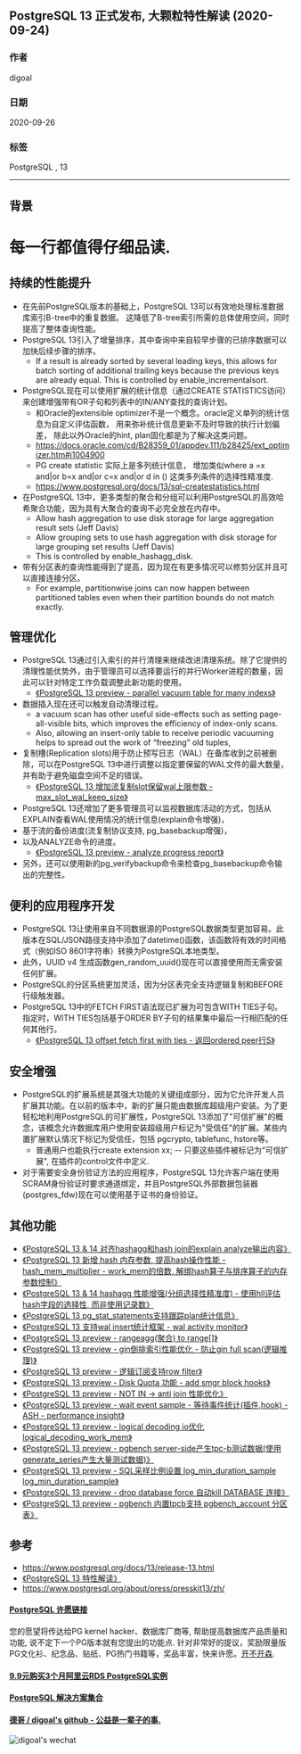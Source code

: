 ## PostgreSQL 13 正式发布, 大颗粒特性解读 (2020-09-24)    
    
### 作者    
digoal    
    
### 日期    
2020-09-26    
    
### 标签    
PostgreSQL , 13     
    
----    
    
## 背景    
# 每一行都值得仔细品读.      
## 持续的性能提升    
- 在先前PostgreSQL版本的基础上，PostgreSQL 13可以有效地处理标准数据库索引B-tree中的重复数据。 这降低了B-tree索引所需的总体使用空间，同时提高了整体查询性能。    
- PostgreSQL 13引入了增量排序，其中查询中来自较早步骤的已排序数据可以加快后续步骤的排序。    
    - If a result is already sorted by several leading keys, this allows for batch sorting of additional trailing keys because the previous keys are already equal. This is controlled by enable_incrementalsort.     
- PostgreSQL现在可以使用扩展的统计信息（通过CREATE STATISTICS访问）来创建增强带有OR子句和列表中的IN/ANY查找的查询计划。    
    - 和Oracle的extensible optimizer不是一个概念。oracle定义单列的统计信息为自定义评估函数， 用来弥补统计信息更新不及时导致的执行计划偏差， 除此以外Oracle的hint, plan固化都是为了解决这类问题。   
    - https://docs.oracle.com/cd/B28359_01/appdev.111/b28425/ext_optimizer.htm#i1004900
    - PG create statistic 实际上是多列统计信息， 增加类似where a =x and|or b=x and|or c=x and|or d in () 这类多列条件的选择性精准度.  
    - https://www.postgresql.org/docs/13/sql-createstatistics.html
- 在PostgreSQL 13中，更多类型的聚合和分组可以利用PostgreSQL的高效哈希聚合功能，因为具有大聚合的查询不必完全放在内存中。    
    - Allow hash aggregation to use disk storage for large aggregation result sets (Jeff Davis)      
    - Allow grouping sets to use hash aggregation with disk storage for large grouping set results (Jeff Davis)    
    - This is controlled by enable_hashagg_disk.      
- 带有分区表的查询性能得到了提高，因为现在有更多情况可以修剪分区并且可以直接连接分区。    
    - For example, partitionwise joins can now happen between partitioned tables even when their partition bounds do not match exactly.      
    
## 管理优化    
- PostgreSQL 13通过引入索引的并行清理来继续改进清理系统。除了它提供的清理性能优势外，由于管理员可以选择要运行的并行Worker进程的数量，因此可以针对特定工作负载调整此新功能的使用。    
    - [《PostgreSQL 13 preview - parallel vacuum table for many indexs》](../202002/20200206_03.md)      
- 数据插入现在还可以触发自动清理过程。    
    - a vacuum scan has other useful side-effects such as setting page-all-visible bits, which improves the efficiency of index-only scans.     
    - Also, allowing an insert-only table to receive periodic vacuuming helps to spread out the work of “freezing” old tuples,    
- 复制槽(Replication slots)用于防止预写日志（WAL）在备库收到之前被删除，可以在PostgreSQL 13中进行调整以指定要保留的WAL文件的最大数量，并有助于避免磁盘空间不足的错误。    
    - [《PostgreSQL 13 增加流复制slot保留wal上限参数 - max_slot_wal_keep_size》](../202007/20200720_03.md)      
- PostgreSQL 13还增加了更多管理员可以监视数据库活动的方式，包括从EXPLAIN查看WAL使用情况的统计信息(explain命令增强)，    
- 基于流的备份进度(流复制协议支持, pg_basebackup增强)，    
- 以及ANALYZE命令的进度。     
    - [《PostgreSQL 13 preview - analyze progress report》](../202001/20200101_02.md)      
- 另外，还可以使用新的pg_verifybackup命令来检查pg_basebackup命令输出的完整性。    
    
## 便利的应用程序开发    
- PostgreSQL 13让使用来自不同数据源的PostgreSQL数据类型更加容易。此版本在SQL/JSON路径支持中添加了datetime()函数，该函数将有效的时间格式（例如ISO 8601字符串）转换为PostgreSQL本地类型。     
- 此外，UUID v4 生成函数gen_random_uuid()现在可以直接使用而无需安装任何扩展。    
- PostgreSQL的分区系统更加灵活，因为分区表完全支持逻辑复制和BEFORE行级触发器。    
- PostgreSQL 13中的FETCH FIRST语法现已扩展为可包含WITH TIES子句。 指定时，WITH TIES包括基于ORDER BY子句的结果集中最后一行相匹配的任何其他行。    
    - [《PostgreSQL 13 offset fetch first with ties - 返回ordered peer行S》](../202005/20200528_01.md)      
    
## 安全增强    
- PostgreSQL的扩展系统是其强大功能的关键组成部分，因为它允许开发人员扩展其功能。在以前的版本中，新的扩展只能由数据库超级用户安装。为了更轻松地利用PostgreSQL的可扩展性，PostgreSQL 13添加了"可信扩展"的概念，该概念允许数据库用户使用安装超级用户标记为"受信任"的扩展。某些内置扩展默认情况下标记为受信任，包括 pgcrypto, tablefunc, hstore等。    
    - 普通用户也能执行create extension xx; -- 只要这些插件被标记为“可信扩展", 在插件的control文件中定义.      
- 对于需要安全身份验证方法的应用程序，PostgreSQL 13允许客户端在使用SCRAM身份验证时要求通道绑定，并且PostgreSQL外部数据包装器(postgres_fdw)现在可以使用基于证书的身份验证。    
    
    
## 其他功能    
- [《PostgreSQL 13 & 14 对齐hashagg和hash join的explain analyze输出内容》](../202008/20200803_10.md)      
- [《PostgreSQL 13 新增 hash 内存参数, 提高hash操作性能 - hash_mem_multiplier - work_mem的倍数, 解绑hash算子与排序算子的内存参数控制》](../202008/20200803_07.md)      
- [《PostgreSQL 13 & 14 hashagg 性能增强(分组选择性精准度) - 使用hll评估hash字段的选择性, 而非使用记录数》](../202008/20200803_05.md)      
- [《PostgreSQL 13 pg_stat_statements支持跟踪plan统计信息》](../202004/20200410_02.md)      
- [《PostgreSQL 13 支持wal insert统计框架 - wal activity monitor》](../202004/20200410_01.md)      
- [《PostgreSQL 13 preview - rangeagg(聚合) to range[]》](../202001/20200101_07.md)      
- [《PostgreSQL 13 preview - gin倒排索引性能优化 - 防止gin full scan(逻辑推理)》](../202001/20200101_06.md)      
- [《PostgreSQL 13 preview - 逻辑订阅支持row filter》](../202001/20200101_05.md)      
- [《PostgreSQL 13 preview - Disk Quota 功能 - add smgr block hooks》](../202001/20200101_04.md)      
- [《PostgreSQL 13 preview - NOT IN -> anti join 性能优化》](../202001/20200101_03.md)      
- [《PostgreSQL 13 preview - wait event sample - 等待事件统计(插件,hook) - ASH - performance insight》](../202001/20200101_01.md)      
- [《PostgreSQL 13 preview - logical decoding io优化 logical_decoding_work_mem》](../201912/20191204_06.md)      
- [《PostgreSQL 13 preview - pgbench server-side产生tpc-b测试数据(使用generate_series产生大量测试数据)》](../201912/20191204_05.md)      
- [《PostgreSQL 13 preview - SQL采样比例设置 log_min_duration_sample log_min_duration_sample》](../201912/20191204_04.md)      
- [《PostgreSQL 13 preview - drop database force 自动kill DATABASE 连接》](../201912/20191204_03.md)      
- [《PostgreSQL 13 preview - pgbench 内置tpcb支持 pgbench_account 分区表》](../201909/20190901_02.md)      
    
## 参考    
- https://www.postgresql.org/docs/13/release-13.html    
- [《PostgreSQL 13 特性解读》](../202006/20200605_01.md)      
- https://www.postgresql.org/about/press/presskit13/zh/    
    
  
#### [PostgreSQL 许愿链接](https://github.com/digoal/blog/issues/76 "269ac3d1c492e938c0191101c7238216")
您的愿望将传达给PG kernel hacker、数据库厂商等, 帮助提高数据库产品质量和功能, 说不定下一个PG版本就有您提出的功能点. 针对非常好的提议，奖励限量版PG文化衫、纪念品、贴纸、PG热门书籍等，奖品丰富，快来许愿。[开不开森](https://github.com/digoal/blog/issues/76 "269ac3d1c492e938c0191101c7238216").  
  
  
#### [9.9元购买3个月阿里云RDS PostgreSQL实例](https://www.aliyun.com/database/postgresqlactivity "57258f76c37864c6e6d23383d05714ea")
  
  
#### [PostgreSQL 解决方案集合](https://yq.aliyun.com/topic/118 "40cff096e9ed7122c512b35d8561d9c8")
  
  
#### [德哥 / digoal's github - 公益是一辈子的事.](https://github.com/digoal/blog/blob/master/README.md "22709685feb7cab07d30f30387f0a9ae")
  
  
![digoal's wechat](../pic/digoal_weixin.jpg "f7ad92eeba24523fd47a6e1a0e691b59")
  
